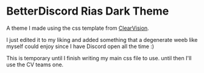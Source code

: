 # BetterDiscord Rias Dark Theme

A theme I made using the css template from [ClearVision](https://github.com/ClearVision).

I just edited it to my liking and added something that a degenerate weeb like myself could enjoy since I have Discord open all the time :)

This is temporary until I finish writing my main css file to use. until then I'll use the CV teams one.
